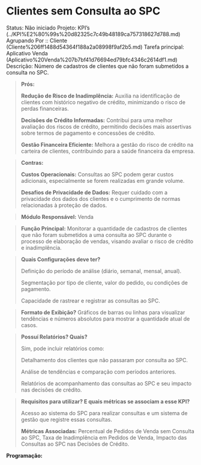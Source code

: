 # Clientes sem Consulta ao SPC

Status: Não iniciado
Projeto: KPI’s (../KPI%E2%80%99s%20d82325c7c49b48189ca757318627d788.md)
Agrupando Por :: Cliente (Cliente%206ff1488d54364f188a2a08998f9af2b5.md)
Tarefa principal: Aplicativo Venda (Aplicativo%20Venda%207b7bf41d76694ed79bfc4346c2614df1.md)
Descrição: Número de cadastros de clientes que não foram submetidos a consulta no SPC.

> **Prós:**
> 
> 
> **Redução de Risco de Inadimplência:** Auxilia na identificação de clientes com histórico negativo de crédito, minimizando o risco de perdas financeiras.
> 
> **Decisões de Crédito Informadas:** Contribui para uma melhor avaliação dos riscos de crédito, permitindo decisões mais assertivas sobre termos de pagamento e concessões de crédito.
> 
> **Gestão Financeira Eficiente:** Melhora a gestão do risco de crédito na carteira de clientes, contribuindo para a saúde financeira da empresa.
> 

> **Contras:**
> 
> 
> **Custos Operacionais:** Consultas ao SPC podem gerar custos adicionais, especialmente se forem realizadas em grande volume.
> 
> **Desafios de Privacidade de Dados:** Requer cuidado com a privacidade dos dados dos clientes e o cumprimento de normas relacionadas à proteção de dados.
> 

> **Módulo Responsável:**
Venda
> 

> **Função Principal:**
Monitorar a quantidade de cadastros de clientes que não foram submetidos a uma consulta ao SPC durante o processo de elaboração de vendas, visando avaliar o risco de crédito e inadimplência.
> 

> **Quais Configurações deve ter?**
> 
> 
> Definição do período de análise (diário, semanal, mensal, anual).
> 
> Segmentação por tipo de cliente, valor do pedido, ou condições de pagamento.
> 
> Capacidade de rastrear e registrar as consultas ao SPC.
> 

> **Formato de Exibição?**
Gráficos de barras ou linhas para visualizar tendências e números absolutos para mostrar a quantidade atual de casos.
> 

> **Possuí Relatórios? Quais?**
> 
> 
> Sim, pode incluir relatórios como:
> 
> Detalhamento dos clientes que não passaram por consulta ao SPC.
> 
> Análise de tendências e comparação com períodos anteriores.
> 
> Relatórios de acompanhamento das consultas ao SPC e seu impacto nas decisões de crédito.
> 

> **Requisitos para utilizar? E quais métricas se associam a esse KPI?**
> 
> 
> Acesso ao sistema do SPC para realizar consultas e um sistema de gestão que registre essas consultas.
> 
> **Métricas Associadas:** 
> Percentual de Pedidos de Venda sem Consulta ao SPC, Taxa de Inadimplência em Pedidos de Venda, Impacto das Consultas ao SPC nas Decisões de Crédito.
> 

**Programação:**